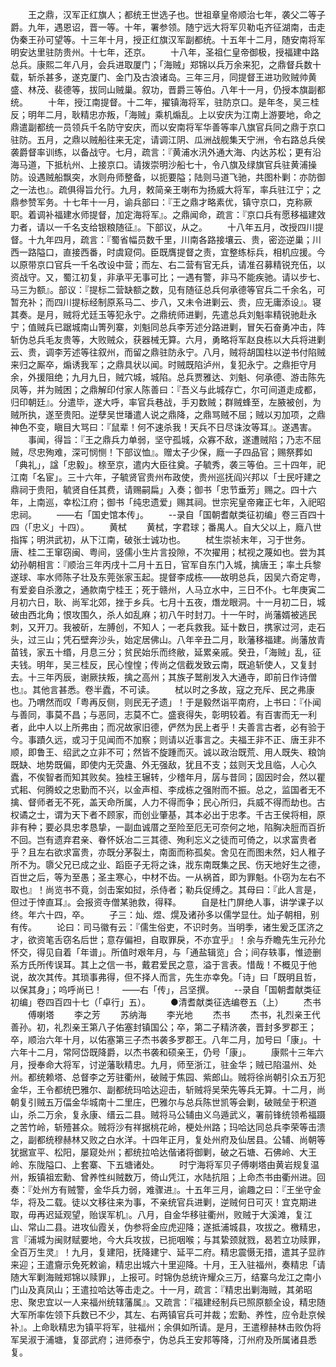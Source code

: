 <!-- { "loadSidebar": true } -->
　　王之鼎，汉军正红旗人；都统王世选子也。世祖章皇帝顺治七年，袭父二等子爵。九年，遇恩诏，晋一等。十年，署参领。随宁远大将军贝勒屯齐征湖南，击走伪秦王孙可望等。十三年十月，授正红旗汉军副都统。十五年十二月，随安南将军明安达里驻防贵州。十七年，还京。
　　十八年，圣祖仁皇帝御极，授福建中路总兵。康熙二年八月，会兵进取厦门；「海贼」郑锦以兵万余来犯，之鼎督兵数十载，斩杀甚多，遂克厦门、金门及古浪诸岛。三年三月，同提督王进功败贼帅黄盛、林茂、裴德等，拔同山贼巢。叙功，晋爵三等伯。八年十一月，仍授本旗副都统。
　　十年，授江南提督。十二年，擢镇海将军，驻防京口。是年冬，吴三桂反；明年二月，耿精忠亦叛，「海贼」乘机煽乱。上以安庆为江南上游要地，命之鼎遣副都统一员领兵千名防守安庆，而以安南将军华善等率八旗官兵同之鼎于京口驻防。五月，之鼎以贼船往来无定，请调江阴、瓜洲战舰集天宁洲，令右路总兵侯袭爵督率训练，以备战守。七月，疏言：『黄浦水汛外通大海、内达苏松；更有沿海马道，下抵杭州、上接京口。请拨崇明沙船七十，令八旗及绿旗官兵驻黄浦操防。设遇贼船飘突，水则舟师整备，以扼要隘；陆则马道飞驰，共图朴剿：亦防御之一法也』。疏俱得旨允行。九月，敕简亲王喇布为扬威大将军，率兵驻江宁；之鼎参赞军务。十七年十一月，谕兵部曰：『王之鼎才略素优，镇守京口，克称厥职。着调补福建水师提督，加定海将军』。之鼎闻命，疏言：『京口兵有愿移福建效力者，请以一千名支给银粮随征』。下部议，从之。
　　十八年五月，改授四川提督。十九年四月，疏言：『蜀省幅员数千里，川南各路接壤云、贵，密迩逆巢；川西一路隘口，直接西番，时虞窥伺。臣既膺提督之责，宜整练标兵，相机应援。今以原带京口官兵一千名改设中营；而左、右二营有官无兵，请准召募精锐充伍，以资战守。又，蜀江初复，非承平无事可比；一遇有警，非马不能疾驰。请以步七、马三为额』。部议：『提标二营缺额之数，见有随征总兵何承德等官兵二千余名，可暂充补；而四川提标经制原系马二、步八，又未令进剿云、贵，应无庸添设』。寝其奏。是月，贼将尤廷玉等犯永宁。之鼎统师进剿，先遣总兵刘魁率精锐驰赴永宁；值贼兵已踞城南山箐列寨，刘魁同总兵李芳述分路进剿，冒矢石奋勇冲击，阵斩伪总兵毛友贵等，大败贼众，获器械无算。六月，勇略将军赵良栋以大兵将进剿云、贵，调李芳述等往叙州，而留之鼎驻防永宁。八月，贼将胡国柱以逆书付陷贼来归之厮卒，煽诱我军；之鼎具状以闻。时贼既陷泸州，复犯永宁。之鼎拒守月余，外援阻绝；九月九日，贼穴城，城陷。总兵贾雅达、刘魁、何承德、游击陈先凤等，并为贼困；之鼎解印付家人陈善曰：『吾义与此城存亡，尔可间道走成都，归印朝廷』。分遣毕，遂大呼，率官兵巷战，手刃数贼；群贼蜂至，左腋被创，为贼所执，遂至贵阳。逆孽吴世璠遣人说之鼎降，之鼎骂贼不屈；贼以刃加项，之鼎神色不变，瞋目大骂曰：『鼠辈！何不速杀我！天兵不日尽诛汝等耳』。遂遇害。
　　事闻，得旨：『王之鼎兵力单弱，坚守孤城，众寡不敌，遂遭贼陷；乃志不屈贼，尽忠殉难，深可悯恻！下部议恤』。赠太子少保，廕一子四品官；赐祭葬如「典礼」，諡「忠毅」。榇至京，遣内大臣往奠。子毓秀，袭三等伯。三十四年，祀江南「名宦」。三十六年，子毓贤官贵州布政使，贵州巡抚阎兴邦以「士民吁建之鼎祠于贵阳，毓贤自任其费，请赐嗣扁」入奏；御书「忠节垂芳」赐之。四十六年，上南巡，幸松江府；御书「纯忠遗爱」赐其祠。世宗宪皇帝雍正七年，入祀昭忠祠。
　　——右「国史馆本传」。
　　--录自「国朝耆献类征初编」卷三百四十四（「忠义」十四）。
　　黄栻
　　黄栻，字君球；番禺人。自大父以上，廕八世指挥；明洪武初，从下江南，破张士诚功也。
　　栻生崇祯末年，习于世务。唐、桂二王窜窃闽、粤间，竖儒小生片言投隙，不次擢用；栻视之蔑如也。尝为其幼孙朝相言：『顺治三年丙戌十二月十五日，官军自东门入城，擒唐王；率土兵黎遂球、率水师陈子壮及东莞张家玉起。提督李成栋——故明总兵，因吴六奇定粤，有爱妾自杀激之，通款南宁桂王；死于赣州，人马立水中，三日不仆。七年庚寅二月初六日，耿、尚军北郊，挫于乡兵。七月十五夜，熸龙眼洞。十一月初二日，城破由西北角；恨攻围久，杀人如乱麻；初八午时封刀。十一午时，尚藩婿被逃民刺，又开刀。我被斫，左膊创，不知人；一老兵救我。延十数日，携家过河，走石头，过三山；凭石壁奔沙头，始定居佛山。八年辛丑二月，耿藩移福建。尚藩放青苗钱，家五十缗，月息三分；贫民始乐而终敝，延累亲戚。癸丑，「海贼」乱，征夫钱。明年，吴三桂反，民心惶惶；传尚之信截发致云南，既追斩使人，又复封去。十三年丙辰，谢厥扶叛，擒之高州；其族子鹫削发入大通寺，即前日作诗僧也』。其他言甚悉。卷半蠹，不可读。
　　栻以时之多故，寇之充斥、民之弗康也。乃喟然而叹「粤再反侧，则民无孑遗」！于是毅然诣平南府，上书曰：『仆闻与善同，事莫不昌；与恶同，志莫不亡。盛衰得失，彰明较着。有百害而无一利者，此中人以上所弗由；而况故家旧德，俨然为民上者乎！夫善言古者，必有验于今。事蹟久远，或习于见闻而不加察；则请以近事言之。夫福王非不正、唐王非不顺，即鲁王、绍武之立非不可；然皆不旋踵而灭。诚以政治既荒、用人既失、粮饷既缺、地势既偏，即使内无荧蛊、外无强敌，犹且不支；兹则天戈且临，人心久蠹，不俟智者而知其败矣。独桂王辗转，少稽年月，孱与昔同；固因时会，然以瞿式耜、何腾蛟之忠勤而不兴，以金声桓、李成栋之强附而不振。总之，监国者无不擒、督师者无不死，盖天命所属，人力不得而争；民心所归，兵威不得而劫也。古权谲之士，谓为天下者不顾家，而创业肇基，其本必出于忠孝。千古王侯将相，原非有种；要必具忠孝恳挚，一副血诚厝之至险至厄无可奈何之地，陷胸决脰而百折不回。岂有遗弃君亲、眷怀妖冶二三其德、殉利忘义之徒而可倚之，以求富贵者乎？且左右欲求富贵，亦既分茅裂土，南面而称孤矣。舍见在而图未然，妇人稚子所不为。隳父兄已成之业、蹈臣子无将之诛，戕东南既集之民、伤天地好生之德，百世之后，等为至愚；圣主寒心，中材不齿。一从祸首，即为罪魁。仆窃为左右不取也』！尚览书不竟，剑击案如挝，杀侍者；勒兵促缚之。其母曰：『此人言是，但过于悻直耳』。会报资寺僧某驰救，得释。
　　自是杜门屏绝人事，讲学课子以终。年六十四，卒。
　　子三：灿、煜、熀及诸孙多以儒学显仕。灿子朝相，别有传。
　　论曰：司马徽有云：『儒生俗吏，不识时务。当明季，诸生爰乏匡济之才，欲资笔舌窃名后世；意存偏袒，自取罪戾，不亦宜乎』！余与乔瞻先生元孙允怀交，得见自着「年谱」。所值时艰年月，与「通盐辑览」合；间存轶事，惟迹删系方氏所传误耳。其上之信一书，戴君爱民之意，溢于言表。惜哉！不概见于他说，故次其传。其琐事弗得，但不择人而言，先生亦幸免。「诗」曰「既明且哲，以保其身」；呜呼尚已！
　　——右「传」，吕坚撰。
　　--录自「国朝耆献类征初编」卷四百四十七（「卓行」五）。
　　●清耆献类征选编卷五（上）
　　杰书
　　傅喇塔
　　李之芳
　　苏纳海
　　李光地
　　杰书
　　杰书，礼烈亲王代善孙。初，礼烈亲王第八子佑塞封镇国公；卒，第二子精济袭，晋封多罗郡王；卒，顺治六年十月，以佑塞第三子杰书袭多罗郡王。八年二月，加号曰「康」。十六年十二月，常阿岱既降爵，以杰书袭和硕亲王，仍号「康」。
　　康熙十三年六月，授奉命大将军，讨逆藩耿精忠。九月，师至浙江，驻金华；贼已陷温州、处州。都统赖塔、总督李之芳驻衢州，破贼于焦园、紫郎山。贼将徐尚朝引众五万犯金华，王令都统巴雅尔、副都统玛哈达迎击，斩贼将吴荣先等兵无算。十二月，尚朝复引贼五万偪金华城南十二里庄，巴雅尔与总兵陈世凯等会剿，破贼垒于积道山，杀二万余，复永康、缙云二县。贼将马公辅由义乌遁武义，署前锋统领希福蹑之苦竹岭，斩殪甚众。贼将沙有祥据桃花岭，梗处州路；玛哈达同总兵李荣等击溃之，副都统穆赫林又败之白水洋。十四年正月，复处州府及仙居县。公辅、尚朝等犹据宣平、松阳，屡窥处州；都统拉哈达偕诸将御剿，破之石塘、石佛岭、大王岭、东陇隘口、上套寨、下五塘诸处。
　　时宁海将军贝子傅喇塔由黄岩规复温州，叛镇祖宏勳、曾养性纠贼数万，倚山凭江，水陆抗阻；上命杰书由衢州进。回奏：『处州方有贼警，金华兵力弱，难骤进』。十五年三月，谕趣之曰：『王坐守金华，将及二载。徒以文移往来为事，不亲统官兵进剿，逆贼何日可灭！宜克期进取，毋再迟延观望，贻误军机』。八月，自金华移驻衢州，败贼于大溪滩，复江山、常山二县。进攻仙霞关，伪参将金应虎迎降；遂抵浦城县，攻拔之。檄精忠，言『浦城为闽财赋要地，今大兵攻拔，已扼咽喉；与其絷颈就戮，曷若立功赎罪，全百万生灵』！九月，复建阳，抚降建宁、延平二府。精忠震慑无措，遣其子显祚来迎；王遣齎示免死敕谕，精忠出城六十里迎降。十月，王入驻福州，奏精忠「请随大军剿海贼郑锦以赎罪」，上报可。时锦伪总统许耀众三万，结寨乌龙江之南小门山及真凤山；王遣拉哈达等击走之。十一月，疏言：『精忠出剿海贼，其弟昭忠、聚忠宜以一人来福州统辖藩属』。又疏言：『福建经制兵已照原额全设，精忠随大军所率佐领下兵数已不少，其左、右两镇官兵可并裁；宏勳、养性，应令赴京候补』。上命耿精忠为镇平将军，驻福州；余俱如所请。是月，王遣穆赫林击败伪将军吴淑于浦塘，复邵武府；进师泰宁，伪总兵王安邦等降，汀州府及所属诸县悉复。
